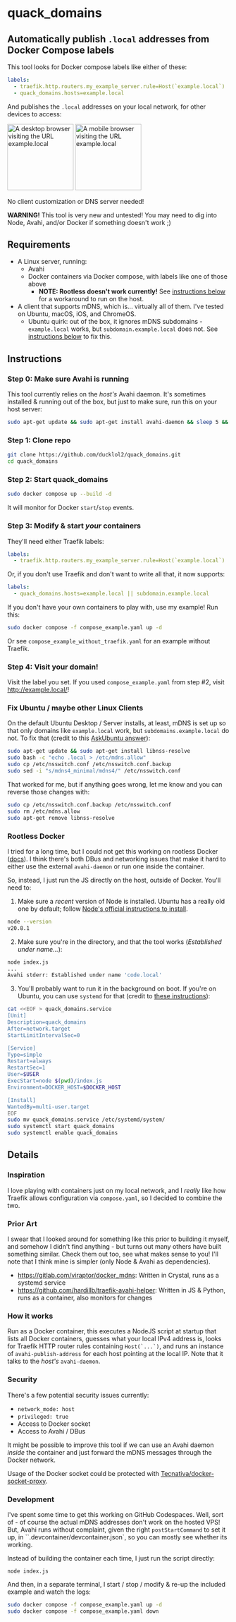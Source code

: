# quack_domains

## Automatically publish `.local` addresses from Docker Compose labels

This tool looks for Docker compose labels like either of these:

```yaml
labels:
  - traefik.http.routers.my_example_server.rule=Host(`example.local`)
  - quack_domains.hosts=example.local
```

And publishes the `.local` addresses on your local network, for other devices to access:

<img src="example_local_screenshot_desktop.png" height="150px"
alt="A desktop browser visiting the URL example.local">
<img src="example_local_screenshot_mobile.png" height="150px"
alt="A mobile browser visiting the URL example.local">

No client customization or DNS server needed!

__WARNING!__ This tool is very new and untested! You may need to dig into Node, Avahi, and/or Docker if something doesn't work ;)

## Requirements

 - A Linux server, running:
   - Avahi
   - Docker containers via Docker compose, with labels like one of those above
     - __NOTE: Rootless doesn't work currently!__ See [instructions below](#rootless-docker) for a workaround to run on the host.
 - A client that supports mDNS, which is... virtually all of them. I've tested on Ubuntu, macOS, iOS, and ChromeOS.
    - Ubuntu quirk: out of the box, it ignores mDNS subdomains - `example.local` works, but `subdomain.example.local` does not. See [instructions below](#fix-ubuntu--maybe-other-linux-clients) to fix this.

## Instructions

### Step 0: Make sure Avahi is running

This tool currently relies on the _host's_ Avahi daemon. It's sometimes installed & running out of the box, but just to make sure, run this on your host server:

```sh
sudo apt-get update && sudo apt-get install avahi-daemon && sleep 5 && sudo service dbus start && sleep 5 && sudo avahi-daemon -D
```

### Step 1: Clone repo

```sh
git clone https://github.com/ducklol2/quack_domains.git
cd quack_domains
```

### Step 2: Start quack_domains

```sh
sudo docker compose up --build -d
```

It will monitor for Docker `start`/`stop` events.

### Step 3: Modify & start _your_ containers

They'll need either Traefik labels:

```yaml
labels:
  - traefik.http.routers.my_example_server.rule=Host(`example.local`)
```

Or, if you don't use Traefik and don't want to write all that, it now supports:

```yaml
labels:
  - quack_domains.hosts=example.local || subdomain.example.local
```

If you don't have your own containers to play with, use my example! Run this:

```sh
sudo docker compose -f compose_example.yaml up -d
```

Or see `compose_example_without_traefik.yaml` for an example without Traefik.

### Step 4: Visit your domain!

Visit the label you set. If you used `compose_example.yaml` from step #2, visit http://example.local/!

### Fix Ubuntu / maybe other Linux Clients

On the default Ubuntu Desktop / Server installs, at least, mDNS is set up so that only domains like `example.local` work, but `subdomains.example.local` do not. To fix that (credit to this [AskUbuntu answer](https://askubuntu.com/a/1189644/1738003)):

```sh
sudo apt-get update && sudo apt-get install libnss-resolve
sudo bash -c "echo .local > /etc/mdns.allow"
sudo cp /etc/nsswitch.conf /etc/nsswitch.conf.backup
sudo sed -i "s/mdns4_minimal/mdns4/" /etc/nsswitch.conf
```

That worked for me, but if anything goes wrong, let me know and you can reverse those changes with:

```sh
sudo cp /etc/nsswitch.conf.backup /etc/nsswitch.conf
sudo rm /etc/mdns.allow
sudo apt-get remove libnss-resolve
```

### Rootless Docker

I tried for a long time, but I could not get this working on rootless Docker ([docs](https://docs.docker.com/engine/security/rootless/)). I think there's both DBus and networking issues that make it hard to either use the external `avahi-daemon` or run one inside the container.

So, instead, I just run the JS directly on the host, outside of Docker. You'll need to:

1.  Make sure a _recent_ version of Node is installed. Ubuntu has a really old one by default; follow [Node's official instructions to install](https://nodejs.org/en/download/package-manager).

```sh
node --version
v20.8.1
```

2.  Make sure you're in the directory, and that the tool works (_Established under name..._):

```sh
node index.js
...
Avahi stderr: Established under name 'code.local'
```

3.  You'll probably want to run it in the background on boot. If you're on Ubuntu, you can use `systemd` for that (credit to [these instructions](https://medium.com/@benmorel/creating-a-linux-service-with-systemd-611b5c8b91d6)):

```sh
cat <<EOF > quack_domains.service
[Unit]
Description=quack_domains
After=network.target
StartLimitIntervalSec=0

[Service]
Type=simple
Restart=always
RestartSec=1
User=$USER
ExecStart=node $(pwd)/index.js
Environment=DOCKER_HOST=$DOCKER_HOST

[Install]
WantedBy=multi-user.target
EOF
sudo mv quack_domains.service /etc/systemd/system/
sudo systemctl start quack_domains
sudo systemctl enable quack_domains
```

## Details

### Inspiration

I love playing with containers just on my local network, and I _really_ like how Traefik allows configuration via `compose.yaml`, so I decided to combine the two.

### Prior Art

I swear that I looked around for something like this prior to building it myself, and somehow I didn't find anything - but turns out many others have built something similar. Check them out too, see what makes sense to you! I'll note that I think mine is simpler (only Node & Avahi as dependencies).

 - https://gitlab.com/viraptor/docker_mdns: Written in Crystal, runs as a systemd service
 - https://github.com/hardillb/traefik-avahi-helper: Written in JS & Python, runs as a container, also monitors for changes

### How it works

Run as a Docker container, this executes a NodeJS script at startup that lists all Docker containers, guesses what your local IPv4 address is, looks for Traefik HTTP router rules containing ``Host(`...`)``, and runs an instance of `avahi-publish-address` for each host pointing at the local IP. Note that it talks to the _host's_ `avahi-daemon`.

### Security

There's a few potential security issues currently:
 - `network_mode: host`
 - `privileged: true`
 - Access to Docker socket
 - Access to Avahi / DBus

It might be possible to improve this tool if we can use an Avahi daemon _inside_ the container and just forward the mDNS messages through the Docker network.

Usage of the Docker socket could be protected with [Tecnativa/docker-socket-proxy](https://github.com/Tecnativa/docker-socket-proxy).

### Development

I've spent some time to get this working on GitHub Codespaces. Well, sort of - of course the actual mDNS addresses don't work on the hosted VPS! But, Avahi runs without complaint, given the right `postStartCommand` to set it up, in ``.devcontainer/devcontainer.json`, so you can mostly see whether its working.

Instead of building the container each time, I just run the script directly:

```
node index.js
```

And then, in a separate terminal, I start / stop / modify & re-up the included example and watch the logs:

```sh
sudo docker compose -f compose_example.yaml up -d
sudo docker compose -f compose_example.yaml down
```
